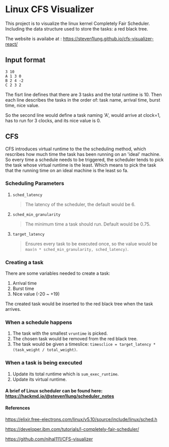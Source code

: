 # Linux CFS Visualizer

This project is to visualize the linux kernel Completely Fair Scheduler. Including the data structure used to store the tasks: a red black tree.

The website is availabe at : https://steven1lung.github.io/cfs-visualizer-react/

## Input format

```
3 10
A 1 3 0
B 2 4 -2
C 2 3 2
```

The fisrt line defines that there are 3 tasks and the total runtime is 10. Then each line describes the tasks in the order of: task name, arrival time, burst time, nice value.

So the second line would define a task naming 'A', would arrive at clock=1, has to run for 3 clocks, and its nice value is 0.

## CFS

CFS introduces virtual runtime to the the scheduling method, which rescribes how much time the task has been running on an 'ideal' machine. So every time a schedule needs to be triggered, the scheduler tends to pick the task whose virtual runtime is the least. Which means to pick the task that the running time on an ideal machine is the least so fa.

### Scheduling Parameters

1. `sched_latency`
   > The latency of the scheduler, the default would be 6.
2. `sched_min_granularity`
   > The minimum time a task should run. Default would be 0.75.
3. `target_latency`
   > Ensures every task to be executed once, so the value would be `max(n * sched_min_granularity, sched_latency)`.

### Creating a task

There are some variables needed to create a task:

1. Arrival time
2. Burst time
3. Nice value (-20 ~ +19)

The created task would be inserted to the red black tree when the task arrives.

### When a schedule happens

1. The task with the smallest `vruntime` is picked.
2. The chosen task would be removed from the red black tree.
3. The task would be given a timeslice: `timesclice = target_latency * (task_weight / total_weight)`.

### When a task is being executed

1. Update its total runtime which is `sum_exec_runtime`.
2. Update its virtual runtime.

#### A brief of Linux scheduler can be found here: https://hackmd.io/@steven1lung/scheduler_notes

#### References

https://elixir.free-electrons.com/linux/v5.10/source/include/linux/sched.h

https://developer.ibm.com/tutorials/l-completely-fair-scheduler/

https://github.com/nihal111/CFS-visualizer
